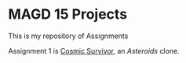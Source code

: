 # MAGD 15 Projects 



This is my repository of Assignments 


Assignment 1 is [Cosmic Survivor](https://github.com/vichotr/MAGD150work/tree/gh-pages/s21magd150Cosmic_Survivor_Kelty-1), an *Asteroids* clone. 
